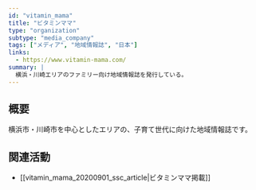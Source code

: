 ```yaml
---
id: "vitamin_mama"
title: "ビタミンママ"
type: "organization"
subtype: "media_company"
tags: ["メディア", "地域情報誌", "日本"]
links:
  - https://www.vitamin-mama.com/
summary: |
  横浜・川崎エリアのファミリー向け地域情報誌を発行している。
---
```

## 概要
横浜市・川崎市を中心としたエリアの、子育て世代に向けた地域情報誌です。

## 関連活動
-  [[vitamin_mama_20200901_ssc_article|ビタミンママ掲載]]
